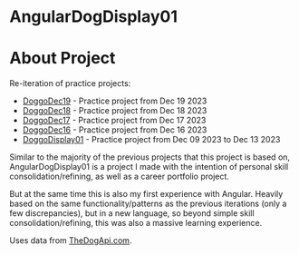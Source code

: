# AngularDogDisplay01
# About Project
Re-iteration of practice projects:
 - [DoggoDec19](https://github.com/mittons/doggoDec19) - Practice project from Dec 19 2023
 - [DoggoDec18](https://github.com/mittons/doggoDec18) - Practice project from Dec 18 2023
 - [DoggoDec17](https://github.com/mittons/doggoDec17) - Practice project from Dec 17 2023
 - [DoggoDec16](https://github.com/mittons/doggoDec16) - Practice project from Dec 16 2023
 - [DoggoDisplay01](https://github.com/mittons/doggoDisplay01) - Practice project from Dec 09 2023 to Dec 13 2023

Similar to the majority of the previous projects that this project is based on, AngularDogDisplay01 is a project I made with the intention of personal skill consolidation/refining, as well as a career portfolio project.

But at the same time this is also my first experience with Angular. Heavily based on the same functionality/patterns as the previous iterations (only a few discrepancies), but in a new language, so beyond simple skill consolidation/refining, this was also a massive learning experience.

Uses data from [TheDogApi.com](https://thedogapi.com/).
